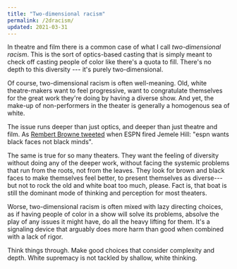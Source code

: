 ```yaml
---
title: "Two-dimensional racism"
permalink: /2dracism/
updated: 2021-03-31
---
```


In theatre and film there is a common case of what I call _two-dimensional racism_. This is the sort of optics-based casting that is simply meant to check off casting people of color like there's a quota to fill. There's no depth to this diversity --- it's purely two-dimensional.

Of course, two-dimensional racism is often well-meaning. Old, white theatre-makers want to feel progressive, want to congratulate themselves for the great work they're doing by having a diverse show. And yet, the make-up of non-performers in the theater is generally a homogenous sea of white.

The issue runs deeper than just optics, and deeper than just theatre and film. As [Rembert Browne tweeted](https://twitter.com/rembert/status/917475783622451200?lang=en) when ESPN fired Jemele Hill: "espn wants black faces not black minds".

The same is true for so many theaters. They want the feeling of diversity without doing any of the deeper work, without facing the systemic problems that run from the roots, not from the leaves. They look for brown and black faces to make themselves feel better, to present themselves as diverse---but not to rock the old and white boat too much, please. Fact is, that boat is still the dominant mode of thinking and perception for most theaters.

Worse, two-dimensional racism is often mixed with lazy directing choices, as if having people of color in a show will solve its problems, absolve the play of any issues it might have, do all the heavy lifting for them. It's a signaling device that arguably does more harm than good when combined with a lack of rigor.

Think things through. Make good choices that consider complexity and depth. White supremacy is not tackled by shallow, white thinking.
